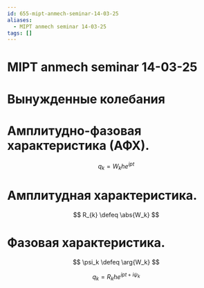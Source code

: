 ```yaml
---
id: 655-mipt-anmech-seminar-14-03-25
aliases:
  - MIPT anmech seminar 14-03-25
tags: []
---
```


# MIPT anmech seminar 14-03-25

# Вынужденные колебания

# Амплитудно-фазовая характеристика (АФХ).

$$
q_k = W_{k} h e^{ipt}
$$

# Амплитудная характеристика.

$$
R_{k} \defeq \abs{W_k}
$$

# Фазовая характеристика.

$$
\psi_k \defeq \arg{W_k}
$$

$$
q_k = R_k h e^{ipt + i\psi_k}
$$
